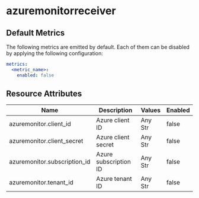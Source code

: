 [comment]: <> (Code generated by mdatagen. DO NOT EDIT.)

# azuremonitorreceiver

## Default Metrics

The following metrics are emitted by default. Each of them can be disabled by applying the following configuration:

```yaml
metrics:
  <metric_name>:
    enabled: false
```

## Resource Attributes

| Name | Description | Values | Enabled |
| ---- | ----------- | ------ | ------- |
| azuremonitor.client_id | Azure client ID | Any Str | false |
| azuremonitor.client_secret | Azure client secret | Any Str | false |
| azuremonitor.subscription_id | Azure subscription ID | Any Str | false |
| azuremonitor.tenant_id | Azure tenant ID | Any Str | false |
